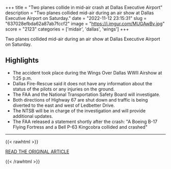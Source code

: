+++
title = "Two planes collide in mid-air crash at Dallas Executive Airport"
description = "Two planes collided mid-air during an air show at Dallas Executive Airport on Saturday."
date = "2022-11-12 23:15:31"
slug = "637028efbda62a87ab7fccf2"
image = "https://i.imgur.com/MUGAwBv.jpg"
score = "2123"
categories = ['midair', 'dallas', 'wings']
+++

Two planes collided mid-air during an air show at Dallas Executive Airport on Saturday.

## Highlights

- The accident took place during the Wings Over Dallas WWII Airshow at 1:25 p.m.
- Dallas Fire-Rescue said it does not have any information about the status of the pilots or any injuries on the ground.
- The FAA and the National Transportation Safety Board will investigate.
- Both directions of Highway 67 are shut down and traffic is being diverted to the east and west of Ledbetter Drive.
- The NTSB will be in charge of the investigation and will provide additional updates.
- The FAA released a statement shortly after the crash: "A Boeing B-17 Flying Fortress and a Bell P-63 Kingcobra collided and crashed"

---

{{< rawhtml >}}
  <p class="article-category">
    <a target="_blank" href="https://www.fox4news.com/news/dallas-executive-airport-crash">READ THE ORIGINAL ARTICLE</a>
  </p>
{{< /rawhtml >}}
